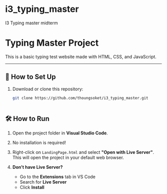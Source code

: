 # i3_typing_master
I3 Typing master midterm

# Typing Master Project

This is a basic typing test website made with HTML, CSS, and JavaScript.

---

## 🚀 How to Set Up

1. Download or clone this repository:
   ```bash
   git clone https://github.com/thoungsoket/i3_typing_master.git
 
## 🛠️ How to Run

1. Open the project folder in **Visual Studio Code**.

2. No installation is required!

3. Right-click on `LandingPage.html` and select **"Open with Live Server"**.  
   This will open the project in your default web browser.

4. **Don’t have Live Server?**  
   - Go to the **Extensions** tab in VS Code  
   - Search for **Live Server**  
   - Click **Install**